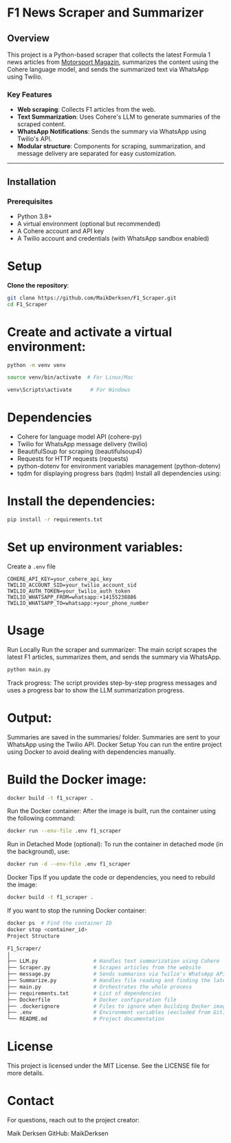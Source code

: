 # F1 News Scraper and Summarizer

## Overview
This project is a Python-based scraper that collects the latest Formula 1 news articles from [Motorsport Magazin](https://www.motorsport-magazin.com/formel1/news.html), summarizes the content using the Cohere language model, and sends the summarized text via WhatsApp using Twilio.

### Key Features
- **Web scraping**: Collects F1 articles from the web.
- **Text Summarization**: Uses Cohere's LLM to generate summaries of the scraped content.
- **WhatsApp Notifications**: Sends the summary via WhatsApp using Twilio's API.
- **Modular structure**: Components for scraping, summarization, and message delivery are separated for easy customization.

---

## Installation

### Prerequisites
- Python 3.8+
- A virtual environment (optional but recommended)
- A Cohere account and API key
- A Twilio account and credentials (with WhatsApp sandbox enabled)
  
# Setup

**Clone the repository**:
   ```bash
   git clone https://github.com/MaikDerksen/F1_Scraper.git
   cd F1_Scraper
   ```

# Create and activate a virtual environment:
```bash
python -m venv venv

source venv/bin/activate  # For Linux/Mac

venv\Scripts\activate      # For Windows
```
# Dependencies
- Cohere for language model API (cohere-py)
- Twilio for WhatsApp message delivery (twilio)
- BeautifulSoup for scraping (beautifulsoup4)
- Requests for HTTP requests (requests)
- python-dotenv for environment variables management (python-dotenv)
- tqdm for displaying progress bars (tqdm)
Install all dependencies using:

# Install the dependencies:
```bash
pip install -r requirements.txt
```

# Set up environment variables:
Create a `.env` file 
```
COHERE_API_KEY=your_cohere_api_key
TWILIO_ACCOUNT_SID=your_twilio_account_sid
TWILIO_AUTH_TOKEN=your_twilio_auth_token
TWILIO_WHATSAPP_FROM=whatsapp:+14155238886
TWILIO_WHATSAPP_TO=whatsapp:+your_phone_number
```

# Usage
Run Locally
Run the scraper and summarizer: The main script scrapes the latest F1 articles, summarizes them, and sends the summary via WhatsApp.

```bash
python main.py
```
Track progress: The script provides step-by-step progress messages and uses a progress bar to show the LLM summarization progress.

# Output:

Summaries are saved in the summaries/ folder.
Summaries are sent to your WhatsApp using the Twilio API.
Docker Setup
You can run the entire project using Docker to avoid dealing with dependencies manually.

# Build the Docker image:

```bash
docker build -t f1_scraper .
```
Run the Docker container: After the image is built, run the container using the following command:

```bash
docker run --env-file .env f1_scraper
```
Run in Detached Mode (optional): To run the container in detached mode (in the background), use:

```bash
docker run -d --env-file .env f1_scraper
```
Docker Tips
If you update the code or dependencies, you need to rebuild the image:

```bash
docker build -t f1_scraper .
```
If you want to stop the running Docker container:

```bash
docker ps  # Find the container ID
docker stop <container_id>
Project Structure
```

```bash
F1_Scraper/
│
├── LLM.py                  # Handles text summarization using Cohere
├── Scraper.py              # Scrapes articles from the website
├── message.py              # Sends summaries via Twilio's WhatsApp API
├── Summarize.py            # Handles file reading and finding the latest article
├── main.py                 # Orchestrates the whole process
├── requirements.txt        # List of dependencies
├── Dockerfile              # Docker configuration file
├── .dockerignore           # Files to ignore when building Docker image
├── .env                    # Environment variables (excluded from Git)
└── README.md               # Project documentation
```

# License
This project is licensed under the MIT License. See the LICENSE file for more details.

# Contact
For questions, reach out to the project creator:

Maik Derksen
GitHub: MaikDerksen

